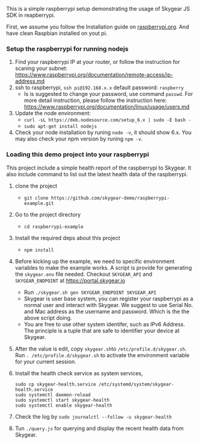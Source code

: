 This is a simple raspberrypi setup demonstrating the usage of Skygear JS SDK in
reapberrypi.

First, we assume you follow the Installation guide on 
[raspberrypi.org](https://www.raspberrypi.org/documentation/installation/).
And have clean Raspbian installed on yout pi.

### Setup the raspberrypi for running nodejs
1. Find your raspberrypi IP at your router, or follow the instruction for
   scaning your subnet:
   https://www.raspberrypi.org/documentation/remote-access/ip-address.md
1. ssh to raspberrypi, `ssh pi@192.168.x.x` default password: `raspberry`
   - Is is suggested to change your password, use command `passwd`. For more
     detail instruction, please follow the instruction here:
     https://www.raspberrypi.org/documentation/linux/usage/users.md 
1. Update the node environment:
    - `curl -sL https://deb.nodesource.com/setup_6.x | sudo -E bash -`
    - `sudo apt-get install nodejs`
1. Check your node installation by runing `node -v`, it should show 6.x. You may
   also check your npm version by runing `npm -v`.


### Loading this demo project into your raspberrypi

This project include a simple health report of the raspberrypi to Skygear. It
also include command to list out the latest health data of the raspberrypi.

1. clone the project
   - `git clone https://github.com/skygear-demo/raspberrypi-example.git`
1. Go to the project directory
   - `cd raspberrypi-example`
1. Install the required deps about this project
   - `npm install`
1. Before kicking up the example, we need to specific environment variables to
   make the example works. A script is provide for generating the
   `skygear.env` file needed. Checkout `SKYGEAR_API` and `SKYGEAR_ENDPOINT`
   at https://portal.skygear.io
    -  Run `./skygear.sh gen SKYGEAR_ENDPOINT SKYGEAR_API`
    -  Skygear is user base system, you can register your raspberrypi as a normal
       user and interact with Skygear. We suggest to use Serial No. and Mac
       address as the username and password. Which is the the above script
       doing.
    -  You are free to use other system identifer, such as IPv6 Address. The
       principle is a tuple that are safe to identifier your device at Skygear.
1. After the value is edit, copy `skygear.sh`to `/etc/profile.d/skygear.sh`.
   Run `. /etc/profile.d/skygear.sh` to activate the environment variable for
   your current session.
1. Install the health check service as system services,

   ``` shell
   sudo cp skygear-health.service /etc/systemd/system/skygear-health.service
   sudo systemctl daemon-reload
   sudo systemctl start skygear-health
   sudo systemctl enable skygear-health
   ```

1. Check the log by `sudo journalctl --follow -u skygear-health`
1. Tun `./query.js` for querying and display the recent health data from
   Skygear.

